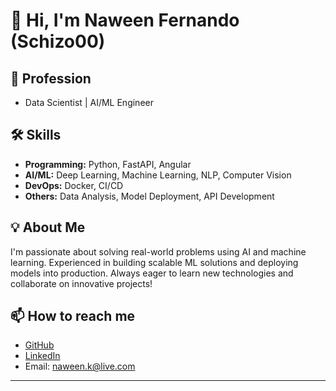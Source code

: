 # 👋 Hi, I'm Naween Fernando (Schizo00)

## 🚀 Profession
- Data Scientist | AI/ML Engineer

## 🛠️ Skills
- **Programming:** Python, FastAPI, Angular
- **AI/ML:** Deep Learning, Machine Learning, NLP, Computer Vision
- **DevOps:** Docker, CI/CD
- **Others:** Data Analysis, Model Deployment, API Development

## 💡 About Me
I'm passionate about solving real-world problems using AI and machine learning. Experienced in building scalable ML solutions and deploying models into production. Always eager to learn new technologies and collaborate on innovative projects!

## 📫 How to reach me
- [GitHub](https://github.com/Schizo00)
- [LinkedIn](https://www.linkedin.com/in/naween-fernando-440399218/)
- Email: naween.k@live.com

---
<!-- Optionally add stats or badges here, e.g. GitHub stats, languages, etc. -->
